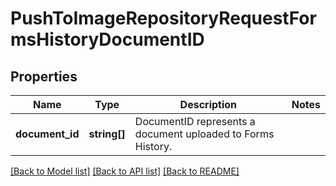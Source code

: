 # PushToImageRepositoryRequestFormsHistoryDocumentID

## Properties
Name | Type | Description | Notes
------------ | ------------- | ------------- | -------------
**document_id** | **string[]** | DocumentID represents a document uploaded to Forms History. | 

[[Back to Model list]](../../README.md#documentation-for-models) [[Back to API list]](../../README.md#documentation-for-api-endpoints) [[Back to README]](../../README.md)

